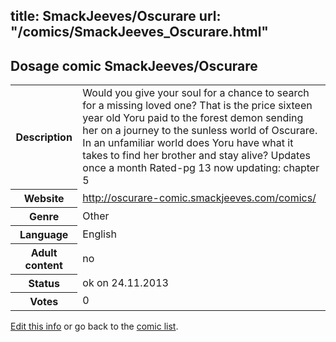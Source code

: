 title: SmackJeeves/Oscurare
url: "/comics/SmackJeeves_Oscurare.html"
---
Dosage comic SmackJeeves/Oscurare
-----------------------------------------

<p id="msg"></p>
<script type="text/javascript">
if (window.location.search === '?edit_info_mail=sent_ok') {
  var elem = document.getElementById("msg");
  elem.innerHTML = 'Edited information sucessfully sent for review, which is usually done daily. Thanks!';
  elem.className = 'ok';
}
</script>
<table class="comicinfo">
<tr>
<th>Description</th><td>Would you give your soul for a chance to search for a missing loved one? That is the price sixteen year old Yoru paid to the forest demon sending her on a journey to the sunless world of Oscurare. In an unfamiliar world does Yoru have what it takes to find her brother and stay alive? Updates once a month Rated-pg 13 now updating: chapter 5</td>
</tr>
<tr>
<th>Website</th><td><a href="http://oscurare-comic.smackjeeves.com/comics/">http://oscurare-comic.smackjeeves.com/comics/</a></td>
</tr>
<tr>
<th>Genre</th><td>Other</td>
</tr>
<tr>
<th>Language</th><td>English</td>
</tr>
<tr>
<th>Adult content</th><td>no</td>
</tr>
<tr>
<th>Status</th><td>ok on 24.11.2013</td>
</tr>
<tr>
<th>Votes</th><td>0</td>
</tr>
</table>

[Edit this info](SmackJeeves_Oscurare_edit.html) or go back to the [comic list](../comic-index.html).
